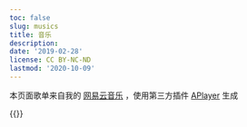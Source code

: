 ```yaml
---
toc: false
slug: musics
title: 音乐
description: 
date: '2019-02-28'
license: CC BY-NC-ND
lastmod: '2020-10-09'
---
```


本页面歌单来自我的 [网易云音乐](https://music.163.com/#/user/home?id=47002864) ，使用第三方插件 [APlayer](https://aplayer.js.org/) 生成

{{<meting server="netease" type="playlist" id="7018018656">}}

